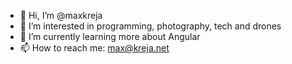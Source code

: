 - 👋 Hi, I’m @maxkreja
- 👀 I’m interested in programming, photography, tech and drones
- 🌱 I’m currently learning more about Angular
- 📫 How to reach me: max@kreja.net

<!---
maxkreja/maxkreja is a ✨ special ✨ repository because its `README.md` (this file) appears on your GitHub profile.
You can click the Preview link to take a look at your changes.
--->
